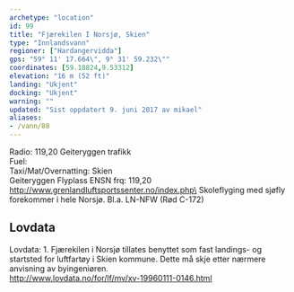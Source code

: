 ```yaml
---
archetype: "location"
id: 99
title: "Fjærekilen I Norsjø, Skien"
type: "Innlandsvann"
regioner: ["Hardangervidda"]
gps: "59° 11' 17.664\", 9° 31' 59.232\""
coordinates: [59.18824,9.53312]
elevation: "16 m (52 ft)"
landing: "Ukjent"
docking: "Ukjent"
warning: ""
updated: "Sist oppdatert 9. juni 2017 av mikael"
aliases:
- /vann/88
---
```


Radio:  119,20 Geiteryggen  trafikk\
Fuel:\
Taxi/Mat/Overnatting: Skien\
Geiteryggen Flyplass ENSN  frq: 119,20\
http://www.grenlandluftsportssenter.no/index.php\
Skoleflyging med sjøfly forekommer i hele Norsjø. Bl.a. LN-NFW (Rød C-172)

## Lovdata

Lovdata: 1. Fjærekilen i Norsjø tillates benyttet som fast landings- og startsted for luftfartøy i Skien kommune. Dette må skje etter nærmere anvisning av byingeniøren.\
http://www.lovdata.no/for/lf/mv/xv-19960111-0146.html
